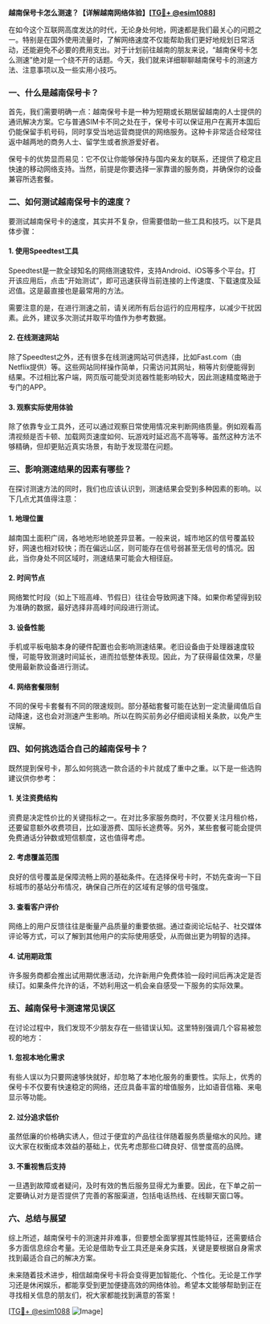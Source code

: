 **越南保号卡怎么测速？【详解越南网络体验】[[TG💪+ @esim1088](https://t.me/s/esim1088)]**

在如今这个互联网高度发达的时代，无论身处何地，网速都是我们最关心的问题之一。特别是在国外使用流量时，了解网络速度不仅能帮助我们更好地规划日常活动，还能避免不必要的费用支出。对于计划前往越南的朋友来说，“越南保号卡怎么测速”绝对是一个绕不开的话题。今天，我们就来详细聊聊越南保号卡的测速方法、注意事项以及一些实用小技巧。

### **一、什么是越南保号卡？**

首先，我们需要明确一点：越南保号卡是一种为短期或长期居留越南的人士提供的通讯解决方案。它与普通SIM卡不同之处在于，保号卡可以保证用户在离开本国后仍能保留手机号码，同时享受当地运营商提供的网络服务。这种卡非常适合经常往返中越两地的商务人士、留学生或者旅游爱好者。

保号卡的优势显而易见：它不仅让你能够保持与国内亲友的联系，还提供了稳定且快速的移动网络支持。当然，前提是你要选择一家靠谱的服务商，并确保你的设备兼容所选套餐。

### **二、如何测试越南保号卡的速度？**

要测试越南保号卡的速度，其实并不复杂，但需要借助一些工具和技巧。以下是具体步骤：

#### **1. 使用Speedtest工具**
Speedtest是一款全球知名的网络测速软件，支持Android、iOS等多个平台。打开该应用后，点击“开始测试”，即可迅速获得当前连接的上传速度、下载速度及延迟值。这是最直接也是最常用的方法。

需要注意的是，在进行测速之前，请关闭所有后台运行的应用程序，以减少干扰因素。此外，建议多次测试并取平均值作为参考数据。

#### **2. 在线测速网站**
除了Speedtest之外，还有很多在线测速网站可供选择，比如Fast.com（由Netflix提供）等。这些网站同样操作简单，只需访问其网址，稍等片刻便能得到结果。不过相比客户端，网页版可能受浏览器性能影响较大，因此测速精度略逊于专门的APP。

#### **3. 观察实际使用体验**
除了依靠专业工具外，还可以通过观察日常使用情况来判断网络质量。例如观看高清视频是否卡顿、加载网页速度如何、玩游戏时延迟高不高等等。虽然这种方法不够精确，但却更贴近真实场景，有助于发现潜在问题。

### **三、影响测速结果的因素有哪些？**

在探讨测速方法的同时，我们也应该认识到，测速结果会受到多种因素的影响。以下几点尤其值得注意：

#### **1. 地理位置**
越南国土面积广阔，各地地形地貌差异显著。一般来说，城市地区的信号覆盖较好，网速也相对较快；而在偏远山区，则可能存在信号弱甚至无信号的情况。因此，当你身处不同区域时，测速结果可能会大相径庭。

#### **2. 时间节点**
网络繁忙时段（如上下班高峰、节假日）往往会导致网速下降。如果你希望得到较为准确的数据，最好选择非高峰时间段进行测试。

#### **3. 设备性能**
手机或平板电脑本身的硬件配置也会影响测速结果。老旧设备由于处理器速度较慢，可能导致测速时间延长，进而拉低整体表现。因此，为了获得最佳效果，尽量使用最新款设备进行测试。

#### **4. 网络套餐限制**
不同的保号卡套餐有不同的限速规则。部分基础套餐可能在达到一定流量阈值后自动降速，这也会对测速产生影响。所以在购买前务必仔细阅读相关条款，以免产生误解。

### **四、如何挑选适合自己的越南保号卡？**

既然提到保号卡，那么如何挑选一款合适的卡片就成了重中之重。以下是一些选购建议供你参考：

#### **1. 关注资费结构**
资费是决定性价比的关键指标之一。在对比多家服务商时，不仅要关注月租价格，还要留意额外收费项目，比如漫游费、国际长途费等。另外，某些套餐可能会提供免费通话分钟数或短信额度，这也值得考虑。

#### **2. 考虑覆盖范围**
良好的信号覆盖是保障流畅上网的基础条件。在选择保号卡时，不妨先查询一下目标城市的基站分布情况，确保自己所在的区域有足够的信号强度。

#### **3. 查看客户评价**
网络上的用户反馈往往是衡量产品质量的重要依据。通过查阅论坛帖子、社交媒体评论等方式，可以了解到其他用户的实际使用感受，从而做出更为明智的选择。

#### **4. 试用期政策**
许多服务商都会推出试用期优惠活动，允许新用户免费体验一段时间后再决定是否续订。如果条件允许的话，不妨利用这一机会亲自感受一下服务的实际效果。

### **五、越南保号卡测速常见误区**

在讨论过程中，我们发现不少朋友存在一些错误认知。这里特别强调几个容易被忽视的地方：

#### **1. 忽视本地化需求**
有些人误以为只要网速够快就好，却忽略了本地化服务的重要性。实际上，优秀的保号卡不仅要有快速稳定的网络，还应具备丰富的增值服务，比如语音信箱、来电显示等功能。

#### **2. 过分追求低价**
虽然低廉的价格确实诱人，但过于便宜的产品往往伴随着服务质量缩水的风险。建议大家在权衡成本效益的基础上，优先考虑那些口碑良好、信誉度高的品牌。

#### **3. 不重视售后支持**
一旦遇到故障或者疑问，及时有效的售后服务显得尤为重要。因此，在下单之前一定要确认对方是否提供了完善的客服渠道，包括电话热线、在线聊天窗口等。

### **六、总结与展望**

综上所述，越南保号卡的测速并非难事，但要想全面掌握其性能特征，还需要结合多方面信息综合考量。无论是借助专业工具还是亲身实践，关键是要根据自身需求找到最适合自己的解决方案。

未来随着技术进步，相信越南保号卡将会变得更加智能化、个性化。无论是工作学习还是休闲娱乐，都能享受到更加便捷高效的网络体验。希望本文能够帮助到正在寻找相关信息的朋友们，祝大家都能找到满意的答案！

[[TG💪+ @esim1088](https://t.me/s/esim1088) ![Image](https://i.postimg.cc/4NQfJmqS/Snipaste-2025-05-13-00-14-12.png)]